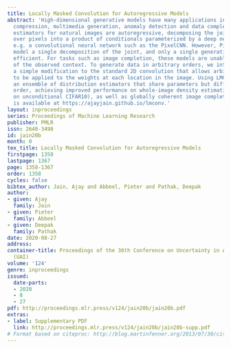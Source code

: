 ```yaml
---
title: Locally Masked Convolution for Autoregressive Models
abstract: 'High-dimensional generative models have many applications including image
  compression, multimedia generation, anomaly detection and data completion. State-of-the-art
  estimators for natural images are autoregressive, decomposing the joint distribution
  over pixels into a product of conditionals parameterized by a deep neural network,
  e.g. a convolutional neural network such as the PixelCNN. However, PixelCNNs only
  model a single decomposition of the joint, and only a single generation order is
  efficient. For tasks such as image completion, these models are unable to use much
  of the observed context. To generate data in arbitrary orders, we introduce LMConv:
  a simple modification to the standard 2D convolution that allows arbitrary masks
  to be applied to the weights at each location in the image. Using LMConv, we learn
  an ensemble of distribution estimators that share parameters but differ in generation
  order, achieving improved performance on whole-image density estimation (2.89 bpd
  on unconditional CIFAR10), as well as globally coherent image completions. Code
  is available at https://ajayjain.github.io/lmconv.'
layout: inproceedings
series: Proceedings of Machine Learning Research
publisher: PMLR
issn: 2640-3498
id: jain20b
month: 0
tex_title: Locally Masked Convolution for Autoregressive Models
firstpage: 1358
lastpage: 1367
page: 1358-1367
order: 1358
cycles: false
bibtex_author: Jain, Ajay and Abbeel, Pieter and Pathak, Deepak
author:
- given: Ajay
  family: Jain
- given: Pieter
  family: Abbeel
- given: Deepak
  family: Pathak
date: 2020-08-27
address: 
container-title: Proceedings of the 36th Conference on Uncertainty in Artificial Intelligence
  (UAI)
volume: '124'
genre: inproceedings
issued:
  date-parts:
  - 2020
  - 8
  - 27
pdf: http://proceedings.mlr.press/v124/jain20b/jain20b.pdf
extras:
- label: Supplementary PDF
  link: http://proceedings.mlr.press/v124/jain20b/jain20b-supp.pdf
# Format based on citeproc: http://blog.martinfenner.org/2013/07/30/citeproc-yaml-for-bibliographies/
---
```

